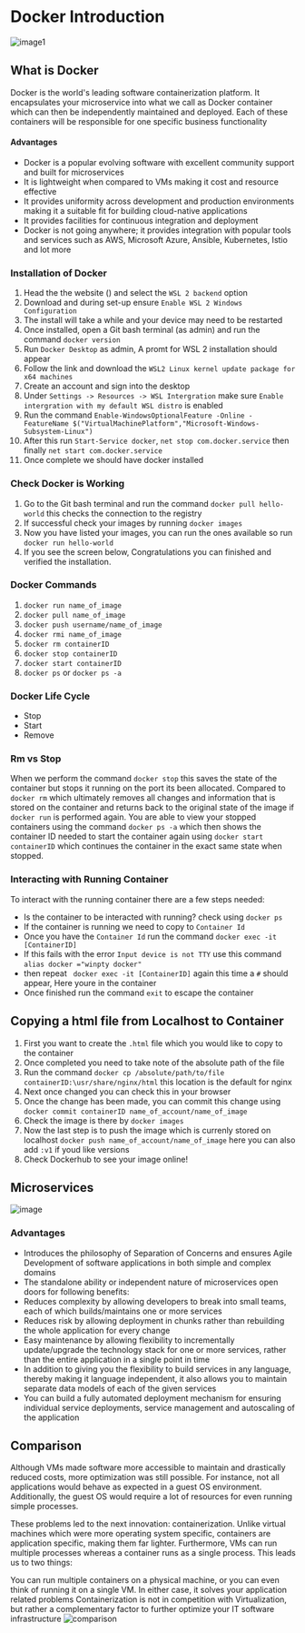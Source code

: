 # Docker Introduction
![image1](https://www.docker.com/sites/default/files/d8/2019-07/horizontal-logo-monochromatic-white.png)
## What is Docker
Docker is the world's leading software containerization platform. It encapsulates your microservice into what we call as Docker container which can then be independently maintained and deployed. Each of these containers will be responsible for one specific business functionality

#### Advantages
- Docker is a popular evolving software with excellent community support and built for microservices
- It is lightweight when compared to VMs making it cost and resource effective
- It provides uniformity across development and production environments making it a suitable fit for building cloud-native applications
- It provides facilities for continuous integration and deployment
- Docker is not going anywhere; it provides integration with popular tools and services such as AWS, Microsoft Azure, Ansible, Kubernetes, Istio and lot more

### Installation of Docker
1. Head the the website () and select the `WSL 2 backend` option
2. Download and during set-up ensure `Enable WSL 2 Windows Configuration`
3. The install will  take a while and your device may need to be restarted
4. Once installed, open a Git bash terminal (as admin) and run the command `docker version`
5. Run `Docker Desktop` as admin, A promt for WSL 2 installation should appear
6. Follow the link and download the `WSL2 Linux kernel update package for x64 machines`
7. Create an account and sign into the desktop
8. Under `Settings -> Resources -> WSL Intergration` make sure `Enable intergration with my default WSL distro` is enabled
9. Run the command `Enable-WindowsOptionalFeature -Online -FeatureName $("VirtualMachinePlatform","Microsoft-Windows-Subsystem-Linux")`
10. After this run `Start-Service docker`, `net stop com.docker.service` then finally `net start com.docker.service`
11. Once complete we should have docker installed

### Check Docker is Working
1. Go to the Git bash terminal and run the command `docker pull hello-world` this checks the connection to the registry
2. If successful check your images by running `docker images`
3. Now you have listed your images, you can run the ones available so run `docker run hello-world`
4. If you see the screen below, Congratulations you can finished and verified the installation.

### Docker Commands
1. `docker run name_of_image`
2. `docker pull name_of_image`
3. `docker push username/name_of_image`
4. `docker rmi name_of_image`
5. `docker rm containerID`
6. `docker stop containerID`
7. `docker start containerID`
8. `docker ps` or `docker ps -a`

### Docker Life Cycle
- Stop
- Start
- Remove

### Rm vs Stop
When we perform the command `docker stop` this saves the state of the container but stops it running on the port its been allocated. Compared to `docker rm` which ultimately removes all changes and information that is stored on the container and returns back to the original state of the image if `docker run` is performed again.
You are able to view your stopped containers using the command `docker ps -a` which then shows the container ID needed to start the container again using `docker start containerID` which continues the container in the exact same state when stopped.

### Interacting with Running Container
To interact with the running container there are a few steps needed:
- Is the container to be interacted with running? check using `docker ps`
- If the container is running we need to copy to `Container Id`
- Once you have the `Container Id` run the command `docker exec -it [ContainerID]`
- If this fails with the error `Input device is not TTY` use this command `alias docker ="winpty docker"`
- then repeat ` docker exec -it [ContainerID]` again this time a `#` should appear, Here youre in the container
- Once finished run the command `exit` to escape the container

## Copying a html file from Localhost to Container
1. First you want to create the `.html` file which you would like to copy to the container
2. Once completed you need to take note of the absolute path of the file
3. Run the command `docker cp /absolute/path/to/file containerID:\usr/share/nginx/html` this location is the default for nginx
4. Next once changed you can check this in your browser
5. Once the change has been made, you can commit this change using `docker commit containerID name_of_account/name_of_image`
6. Check the image is there by `docker images`
7. Now the last step is to push the image which is currenly stored on localhost `docker push name_of_account/name_of_image` here you can also add `:v1` if youd like versions
8. Check Dockerhub to see your image online!


## Microservices
![image](https://user-images.githubusercontent.com/74776086/135053106-1da1883f-c57c-494a-a73d-71a17a188f0e.png)
### Advantages
- Introduces the philosophy of Separation of Concerns and ensures Agile Development of software applications in both simple and complex domains
- The standalone ability or independent nature of microservices open doors for following benefits:
- Reduces complexity by allowing developers to break into small teams, each of which builds/maintains one or more services
- Reduces risk by allowing deployment in chunks rather than rebuilding the whole application for every change
- Easy maintenance by allowing flexibility to incrementally update/upgrade the technology stack for one or more services, rather than the entire application in a single point in time
- In addition to giving you the flexibility to build services in any language, thereby making it language independent, it also allows you to maintain separate data models of each of the given services
- You can build a fully automated deployment mechanism for ensuring individual service deployments, service management and autoscaling of the application

## Comparison
Although VMs made software more accessible to maintain and drastically reduced costs, more optimization was still possible. For instance, not all applications would behave as expected in a guest OS environment. Additionally, the guest OS would require a lot of resources for even running simple processes.

These problems led to the next innovation: containerization. Unlike virtual machines which were more operating system specific, containers are application specific, making them far lighter. Furthermore, VMs can run multiple processes whereas a container runs as a single process. This leads us to two things:

You can run multiple containers on a physical machine, or you can even think of running it on a single VM. In either case, it solves your application related problems
Containerization is not in competition with Virtualization, but rather a complementary factor to further optimize your IT software infrastructure
![comparison](https://images.ctfassets.net/h6vh38q7qvzk/2OwpgC3h6gAcqgUwiU688K/a128ef1f712cf25d8fc33031e443f87e/microservices-docker-image-four.png)
